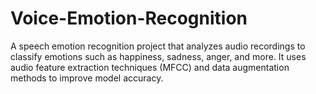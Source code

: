 # Voice-Emotion-Recognition
A speech emotion recognition project that analyzes audio recordings to classify emotions such as happiness, sadness, anger, and more. It uses audio feature extraction techniques (MFCC) and data augmentation methods to improve model accuracy.
